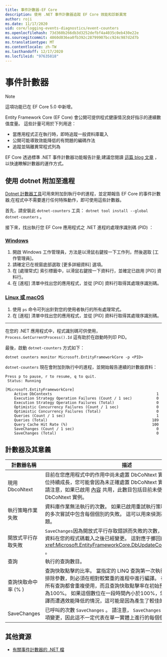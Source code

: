 ```yaml
---
title: 事件計數器-EF Core
description: 使用 .NET 事件計數器追蹤 EF Core 效能和診斷異常
author: roji
ms.date: 11/17/2020
uid: core/logging-events-diagnostics/event-counters
ms.openlocfilehash: 73d360b266db3d3252defbf4a4035c0eb430e22e
ms.sourcegitcommit: 4860d036ea0fb392c28799907bcc924c987d2d7b
ms.translationtype: MT
ms.contentlocale: zh-TW
ms.lasthandoff: 12/17/2020
ms.locfileid: "97635818"
---
```

# <a name="event-counters"></a>事件計數器

> [!NOTE]
> 這項功能已在 EF Core 5.0 中新增。

Entity Framework Core (EF Core) 會公開可提供程式健康情況良好指示的連續數值度量。 這些計量可用於下列用途：

* 當應用程式正在執行時，即時追蹤一般資料庫載入
* 公開可能導致效能降低的有問題的編碼作法
* 追蹤並隔離異常程式列為

EF Core 透過標準 .NET 事件計數器功能報告計量;建議您閱讀 [這篇 blog 文章](https://devblogs.microsoft.com/dotnet/introducing-diagnostics-improvements-in-net-core-3-0/) ，以快速瞭解計數器的運作方式。

## <a name="attach-to-a-process-using-dotnet-counters"></a>使用 dotnet 附加至進程

[Dotnet 計數器工具](https://docs.microsoft.com/dotnet/core/diagnostics/dotnet-counters)可用來附加到執行中的進程，並定期報告 EF Core 的事件計數器;在程式中不需要進行任何特殊動作，即可使用這些計數器。

首先，請安裝此 `dotnet-counters` 工具： `dotnet tool install --global dotnet-counters` 。

接下來，找出執行您 EF Core 應用程式之 .NET 進程的處理序識別碼 (PID) ：

### <a name="windows"></a>[Windows](#tab/windows)

1. 開啟 Windows 工作管理員，方法是以滑鼠右鍵按一下工作列，然後選取 [工作管理員]。
2. 請確定已在視窗底部選取 [更多詳細資料] 選項。
3. 在 [處理常式] 索引標籤中，以滑鼠右鍵按一下資料行，並確定已啟用 [PID] 資料行。
4. 在 [進程] 清單中找出您的應用程式，並從 [PID] 資料行取得其處理序識別碼。

### <a name="linux-or-macos"></a>[Linux 或 macOS](#tab/fluent-api)

1. 使用 `ps` 命令可列出針對您的使用者執行的所有處理常式。
2. 在 [進程] 清單中找出您的應用程式，並從 [PID] 資料行取得其處理序識別碼。

***

在您的 .NET 應用程式中，程式識別碼可供使用， `Process.GetCurrentProcess().Id` 這有助於在啟動時列印 PID。

最後，啟動 `dotnet-counters` 方式如下：

```console
dotnet counters monitor Microsoft.EntityFrameworkCore -p <PID>
```

`dotnet-counters` 現在會附加到執行中的進程，並開始報告連續的計數器資料：

```console
Press p to pause, r to resume, q to quit.
 Status: Running

[Microsoft.EntityFrameworkCore]
    Active DbContexts                                               1
    Execution Strategy Operation Failures (Count / 1 sec)           0
    Execution Strategy Operation Failures (Total)                   0
    Optimistic Concurrency Failures (Count / 1 sec)                 0
    Optimistic Concurrency Failures (Total)                         0
    Queries (Count / 1 sec)                                         1
    Queries (Total)                                               189
    Query Cache Hit Rate (%)                                      100
    SaveChanges (Count / 1 sec)                                     0
    SaveChanges (Total)                                             0
```

## <a name="counters-and-their-meaning"></a>計數器及其意義

計數器名稱                          | 描述
------------------------------------- | ----
現用 DbcoNtext                     | 目前在您應用程式中的作用中尚未處置 DbCoNtext 實例數目。 如果此數位持續成長，您可能會因為未正確處置 DbCoNtext 實例而發生流失問題。 請注意，如果已啟用 [內容](xref:core/performance/advanced-performance-topics#dbcontext-pooling) 共用，此數目包括目前未使用的共用 DbCoNtext 實例。
執行策略作業失敗 | 資料庫作業無法執行的次數。 如果已啟用重試執行策略，這會在相同作業的多次嘗試中包含每個個別的失敗。 這可以用來偵測基礎結構的暫時性問題。
開放式平行存取失敗       | `SaveChanges`因為開放式平行存取錯誤而失敗的次數，因為資料存放區中的資料在您的程式碼載入之後已經變更。 這對應于擲回的 <xref:Microsoft.EntityFrameworkCore.DbUpdateConcurrencyException> 。
查詢                               | 執行的查詢數目。
查詢快取命中率 (% )               | 查詢快取點擊的比率。 當指定的 LINQ 查詢第一次執行時，EF Core () 中排除參數，則必須在相對較繁重的進程中進行編譯。 在一般應用程式中，所有查詢都會重複使用，而且查詢快取點擊率在初始預熱期間之後應穩定為100%。 如果這個數位在一段時間內小於100%，您可能會因為重複編譯而遭遇效能降低的情況，這可能是因為產生了較佳的動態查詢。
SaveChanges                           | 已呼叫的次數 `SaveChanges` 。 請注意， `SaveChanges` 在單一批次中儲存多項變更，因此這不一定代表在單一實體上進行的每個個別更新。

## <a name="additional-resources"></a>其他資源

* [有關事件計數器的 .NET 檔](https://docs.microsoft.com/dotnet/core/diagnostics/event-counters)
